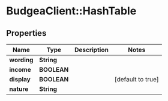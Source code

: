 # BudgeaClient::HashTable

## Properties
Name | Type | Description | Notes
------------ | ------------- | ------------- | -------------
**wording** | **String** |  | 
**income** | **BOOLEAN** |  | 
**display** | **BOOLEAN** |  | [default to true]
**nature** | **String** |  | 


